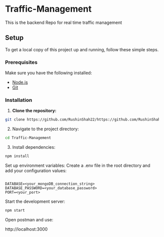# Traffic-Management
This is the backend Repo for real time traffic management

## Setup

To get a local copy of this project up and running, follow these simple steps.

### Prerequisites

Make sure you have the following installed:

- [Node.js](https://nodejs.org/)
- [Git](https://git-scm.com/)

### Installation

1. **Clone the repository:**
 ```sh
 git clone https://github.com/RushinShah22/https://github.com/RushinShah22/Traffic-Management.git
  ```


2. Navigate to the project directory:

```sh
cd Traffic-Management
```
3. Install dependencies:

```sh
npm install
```
Set up environment variables:
Create a .env file in the root directory and add your configuration values:

```env

DATABASE=<your_mongoDB_connection_string>
DATABASE_PASSWORD=<your_database_password>
PORT=<your_port>
```
Start the development server:

```sh
npm start
```
Open postman and use:

http://localhost:3000
